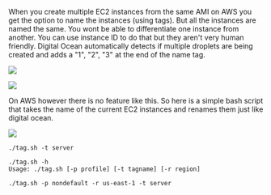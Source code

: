 When you create multiple EC2 instances from the same AMI on AWS you get the option to name the instances (using tags). But all the instances are named the same. You wont be able to differentiate one instance from another. You can use instance ID to do that but they aren't very human friendly. Digital Ocean automatically detects if multiple droplets are being created and adds a "1", "2", "3" at the end of the name tag.

![](https://i.imgur.com/54vjgB2.png)

![](https://i.imgur.com/oUHekSU.png)

On AWS however there is no feature like this. So here is a simple bash script that takes the name of the current EC2 instances and renames them just like digital ocean. 

![](https://i.imgur.com/uZdhsiJ.png)

```
./tag.sh -t server

./tag.sh -h
Usage: ./tag.sh [-p profile] [-t tagname] [-r region]

./tag.sh -p nondefault -r us-east-1 -t server
```